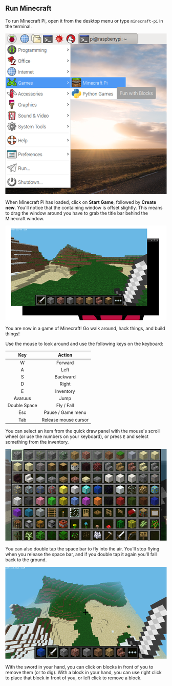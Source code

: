 ## Run Minecraft

To run Minecraft Pi, open it from the desktop menu or type `minecraft-pi` in the terminal.

![](images/menu.png)

When Minecraft Pi has loaded, click on **Start Game**, followed by **Create new**. You'll notice that the containing window is offset slightly. This means to drag the window around you have to grab the title bar behind the Minecraft window.

![](images/mcpi-game.png)

You are now in a game of Minecraft! Go walk around, hack things, and build things!

Use the mouse to look around and use the following keys on the keyboard:

|     Key      |        Action        |
|:------------:|:--------------------:|
|      W       |       Forward        |
|      A       |         Left         |
|      S       |       Backward       |
|      D       |        Right         |
|      E       |      Inventory       |
|   Avaruus    |         Jump         |
| Double Space |      Fly / Fall      |
|     Esc      |  Pause / Game menu   |
|     Tab      | Release mouse cursor |

You can select an item from the quick draw panel with the mouse's scroll wheel (or use the numbers on your keyboard), or press `E` and select something from the inventory.

![](images/mcpi-inventory.png)

You can also double tap the space bar to fly into the air. You'll stop flying when you release the space bar, and if you double tap it again you'll fall back to the ground.

![](images/mcpi-flying.png)

With the sword in your hand, you can click on blocks in front of you to remove them (or to dig). With a block in your hand, you can use right click to place that block in front of you, or left click to remove a block.